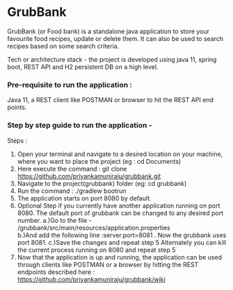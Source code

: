 # GrubBank
GrubBank (or Food bank) is a standalone java application to store your favourite food recipes, update or delete them. It can also be used to search recipes based on some search criteria. 

Tech or architecture stack - the project is developed using java 11, spring boot, REST API and H2 persistent DB on a high level.
### Pre-requisite to run the application : 
Java 11, a REST client like POSTMAN or browser to hit the REST API end points.

### Step by step guide to run the application - 
Steps :
1. Open your terminal and navigate to a desired location on your machine, where you want to place the project (eg : cd Documents)
3. Here execute the command : git clone https://github.com/priyankamuniraju/grubbank.git
4. Navigate to the project(grubbank) folder (eg: cd grubbank)
5. Run the command : ./gradlew bootrun
6. The application starts on port 8080 by default.
7. Optional Step if you currently have another application running on port 8080. The default port of grubbank can be changed to any desired port number. 
a.)Go to the file - /grubbank/src/main/resources/application.properties  
b.)And add the following line :server.port=8081 . Now the grubbank uses port 8081.
c.)Save the changes and repeat step 5
Alternately you can kill the current process running on 8080 and repeat step 5
8. Now that the application is up and running, the application can be used through clients like POSTMAN or a browser by hitting the REST endpoints described here : https://github.com/priyankamuniraju/grubbank/wiki

